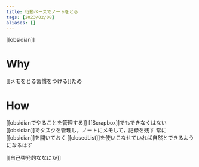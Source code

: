 ```yaml
---
title: 行動ベースでノートをとる
tags: [2023/02/08]
aliases: []
---
```


[[obsidian]]
# Why
[[メモをとる習慣をつける]]ため
# How
[[obsidianでやることを管理する]]
[[Scrapbox]]でもできなくはない
[[obsidian]]でタスクを管理し，ノートにメモして，記録を残す
常に[[obsidian]]を開いておく
[[closedList]]を使いこなせていれば自然とできるようになるはず

[[自己啓発的ななにか]]